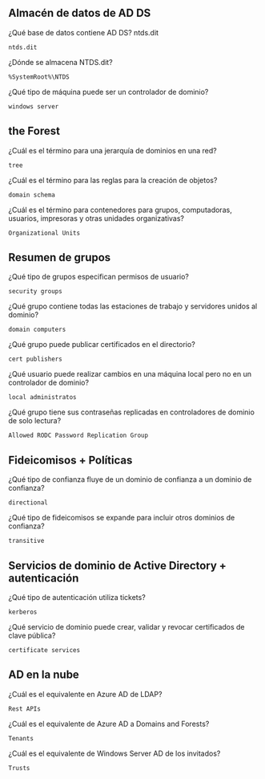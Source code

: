 ## Almacén de datos de AD DS 

¿Qué base de datos contiene AD DS? ntds.dit
 
    ntds.dit
 
¿Dónde se almacena NTDS.dit?
 
    %SystemRoot%\NTDS

¿Qué tipo de máquina puede ser un controlador de dominio?

    windows server

## the Forest

¿Cuál es el término para una  jerarquía de dominios en una red?
 
    tree
 
¿Cuál es el término para las reglas para la creación de objetos?
 
    domain schema
 
¿Cuál es el término para contenedores para grupos, computadoras, usuarios, impresoras y otras unidades organizativas?
    
    Organizational Units

## Resumen de grupos 

¿Qué tipo de grupos especifican permisos de usuario?
 
    security groups
 
¿Qué grupo contiene todas las estaciones de trabajo y servidores unidos al dominio?
 
    domain computers
 
¿Qué grupo puede publicar certificados en el directorio?
 
    cert publishers

¿Qué usuario puede realizar cambios en una máquina local pero no en un controlador de dominio?
 
    local administratos
 
¿Qué grupo tiene sus contraseñas replicadas en controladores de dominio de solo lectura?

    Allowed RODC Password Replication Group

## Fideicomisos + Políticas 

¿Qué tipo de confianza fluye de un dominio de confianza a un dominio de confianza?
 
    directional

¿Qué tipo de fideicomisos se expande para incluir otros dominios de confianza?

    transitive

## Servicios de dominio de Active Directory + autenticación

¿Qué tipo de autenticación utiliza tickets? 
 
    kerberos

¿Qué servicio de dominio puede crear, validar y revocar certificados de clave pública?
 
    certificate services

## AD en la nube

¿Cuál es el equivalente en Azure AD de LDAP?
 
    Rest APIs

¿Cuál es el equivalente de Azure AD a Domains and Forests?
 
    Tenants

¿Cuál es el equivalente de Windows Server AD de los invitados?
 
    Trusts